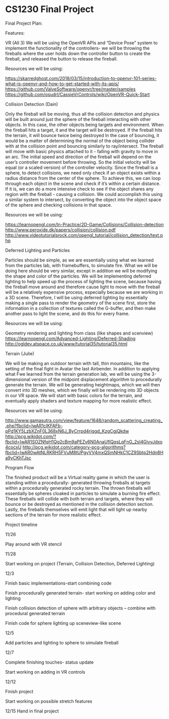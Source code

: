 # CS1230 Final Project
Final Project Plan:

Features:

VR (All 3)
We will be using the OpenVR APIs and “Device Pose” system to implement the functionality of
the controllers- we will be throwing the fireballs where the user holds down the controller
button to create the fireball, and released the button to release the fireball.

Resources we will be using:

https://skarredghost.com/2018/03/15/introduction-to-openvr-101-series-what-is-openvr-and-how-to-get-started-with-its-apis/
https://github.com/ValveSoftware/openvr/tree/master/samples
https://github.com/osudrl/CassieVrControls/wiki/OpenVR-Quick-Start




Collision Detection (Dain)

Only the fireball will be moving, thus all the collision detection and physics will be built around just the
sphere of the fireball interacting with other objects. In this case, the other objects being targets and
environment. When the fireball hits a target, it and the target will be destroyed. If the fireball hits the
terrain, it will bounce twice being destroyed In the case of bouncing, it would be a matter of
determining the normal of the object being collider with at the collision point and bouncing similarly to
ray/intersect.
The fireball will move with basic physics attached to it - falling with gravity to move in an arc. The initial
speed and direction of the fireball will depend on the user’s controller movement before throwing. So
the initial velocity will be equal (or a scaled version) of the controller velocity.
Since the fireball is a sphere, to detect collisions, we need only check if an object exists within a radius
distance from the center of the sphere. To achieve this, we can loop through each object in the scene
and check if it’s within a certain distance. If it is, we can do a more intensive check to see if the object
shares any region with the fireball - causing a collision.
We could accomplish this using a similar system to intersect, by converting the object into the object
space of the sphere and checking collisions in that space.

Resources we will be using:

https://learnopengl.com/In-Practice/2D-Game/Collisions/Collision-detection
http://www.peroxide.dk/papers/collision/collision.pdf
http://www.videotutorialsrock.com/opengl_tutorial/collision_detection/text.php




Deferred Lighting and Particles 

Particles should be simple, as we are essentially using what we learned from the particles lab, with
framebuffers, to simulate fire. What we will be doing here should be very similar, except in addition we
will be modifying the shape and color of the particles.
We will be implementing deferred lighting to help speed up the process of lighting the scene, because
having the fireball move around and therefore cause light to move with the fireball will be a relatively
expensive process, especially because we are working in a 3D scene. Therefore, I will be using deferred
lighting by essentially making a single pass to render the geometry of the scene first, store the
information in a collection of textures called the G-buffer, and then make another pass to light the
scene, and do this for every frame.

Resources we will be using:

Geometry rendering and lighting from class (like shapes and scenview)
https://learnopengl.com/Advanced-Lighting/Deferred-Shading
http://ogldev.atspace.co.uk/www/tutorial35/tutorial35.html




Terrain (Julie)

We will be making an outdoor terrain with tall, thin mountains, like the setting of the final fight in Avatar
the last Airbender. In addition to applying what Fwe learned from the terrain generation lab, we will be
using the 3-dimensional version of the midpoint displacement algorithm to procedurally generate the
terrain. We will be generating heightmaps, which we will then convert into 3D meshes, which we finally
will be rendering into 3D objects in our VR space. We will start with basic colors for the terrain, and
eventually apply shaders and texture mapping for more realistic effect.

Resources we will be using:

http://www.gamasutra.com/view/feature/1648/random_scattering_creating_.php?fbclid=IwAR1clKFAFb-pPd1KY5LzbXZnF0L368xN6J_ByCrrpd4rjggd_KzgCgjQkdw
http://pcg.wikidot.com/?fbclid=IwAR1SOZNfqH1Qg2cBm9aPEZv6N0AnaUflQqsLqFnG_2sI4GivvJdxo4cocxU
http://pcg.wikidot.com/category-pcg-algorithms?fbclid=IwAR0wAtNLRKRH5FVuM8tUPgyVV4mxQSmNHkC1CZ9Sbtp2Hdn8Ha9yCKhTJsc




Program Flow

The finished product will be a Virtual reality game in which the user is standing within a procedurally-
generated throwing fireballs at targets within a procedurally generated rocky terrain. The thrown
fireballs will essentially be spheres cloaked in particles to simulate a burning fire effect. These fireballs
will collide with both terrain and targets, where they will bounce or be destroyed as mentioned in the
collision detection section. Lastly, the fireballs themselves will emit light that will light up nearby
sections of the terrain for more realistic effect.




Project timeline


11/26

Play around with VR stencil


11/28

Start working on project (Terrain, Collision Detection, Deferred Lighting)


12/3

Finish basic implementations-start combining code

Finish procedurally generated terrain- start working on adding color and lighting

Finish collision detection of sphere with arbitrary objects – combine with procedural generated terrain

Finish code for sphere lighting up sceneview-like scene


12/5

Add particles and lighting to sphere to simulate fireball


12/7

Complete finishing touches- status update

Start working on adding in VR controls


12/12

Finish project

Start working on possible stretch features


12/15
Hand in final project
